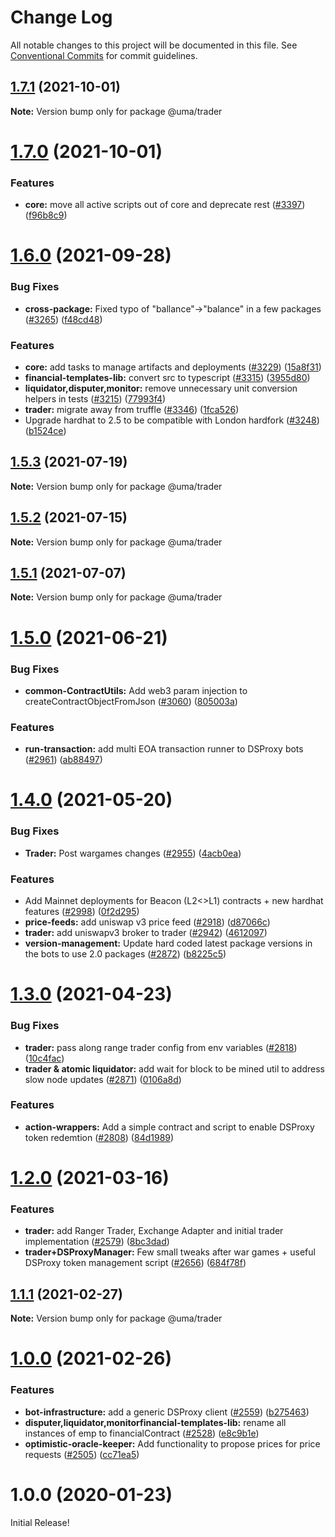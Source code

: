 # Change Log

All notable changes to this project will be documented in this file.
See [Conventional Commits](https://conventionalcommits.org) for commit guidelines.

## [1.7.1](https://github.com/UMAprotocol/protocol/compare/@uma/trader@1.7.0...@uma/trader@1.7.1) (2021-10-01)

**Note:** Version bump only for package @uma/trader

# [1.7.0](https://github.com/UMAprotocol/protocol/compare/@uma/trader@1.6.0...@uma/trader@1.7.0) (2021-10-01)

### Features

- **core:** move all active scripts out of core and deprecate rest ([#3397](https://github.com/UMAprotocol/protocol/issues/3397)) ([f96b8c9](https://github.com/UMAprotocol/protocol/commit/f96b8c90b01002594bf44ac44f03f6d021bee460))

# [1.6.0](https://github.com/UMAprotocol/protocol/compare/@uma/trader@1.5.3...@uma/trader@1.6.0) (2021-09-28)

### Bug Fixes

- **cross-package:** Fixed typo of "ballance"->"balance" in a few packages ([#3265](https://github.com/UMAprotocol/protocol/issues/3265)) ([f48cd48](https://github.com/UMAprotocol/protocol/commit/f48cd48f74aefec1b348f2d8ea1cf4e787810809))

### Features

- **core:** add tasks to manage artifacts and deployments ([#3229](https://github.com/UMAprotocol/protocol/issues/3229)) ([15a8f31](https://github.com/UMAprotocol/protocol/commit/15a8f31e3d3ce0df9b68b03ae56f8df789ae481a))
- **financial-templates-lib:** convert src to typescript ([#3315](https://github.com/UMAprotocol/protocol/issues/3315)) ([3955d80](https://github.com/UMAprotocol/protocol/commit/3955d80038df1c54663a59b44d6e23bd09c7dcdc))
- **liquidator,disputer,monitor:** remove unnecessary unit conversion helpers in tests ([#3215](https://github.com/UMAprotocol/protocol/issues/3215)) ([77993f4](https://github.com/UMAprotocol/protocol/commit/77993f4d8ffa5ba821f66d5ff5d7c0cac7813009))
- **trader:** migrate away from truffle ([#3346](https://github.com/UMAprotocol/protocol/issues/3346)) ([1fca526](https://github.com/UMAprotocol/protocol/commit/1fca52652a4995369bee2a89542f43396d502bd3))
- Upgrade hardhat to 2.5 to be compatible with London hardfork ([#3248](https://github.com/UMAprotocol/protocol/issues/3248)) ([b1524ce](https://github.com/UMAprotocol/protocol/commit/b1524ce868fc17c7486872a8ef632497f757288d))

## [1.5.3](https://github.com/UMAprotocol/protocol/compare/@uma/trader@1.5.2...@uma/trader@1.5.3) (2021-07-19)

**Note:** Version bump only for package @uma/trader

## [1.5.2](https://github.com/UMAprotocol/protocol/compare/@uma/trader@1.5.1...@uma/trader@1.5.2) (2021-07-15)

**Note:** Version bump only for package @uma/trader

## [1.5.1](https://github.com/UMAprotocol/protocol/compare/@uma/trader@1.5.0...@uma/trader@1.5.1) (2021-07-07)

**Note:** Version bump only for package @uma/trader

# [1.5.0](https://github.com/UMAprotocol/protocol/compare/@uma/trader@1.4.0...@uma/trader@1.5.0) (2021-06-21)

### Bug Fixes

- **common-ContractUtils:** Add web3 param injection to createContractObjectFromJson ([#3060](https://github.com/UMAprotocol/protocol/issues/3060)) ([805003a](https://github.com/UMAprotocol/protocol/commit/805003a94c01f2d8fb4556701382b0f4bbf26cd8))

### Features

- **run-transaction:** add multi EOA transaction runner to DSProxy bots ([#2961](https://github.com/UMAprotocol/protocol/issues/2961)) ([ab88497](https://github.com/UMAprotocol/protocol/commit/ab88497f180d72f1d9e8305fdeabf786f5883b7c))

# [1.4.0](https://github.com/UMAprotocol/protocol/compare/@uma/trader@1.3.0...@uma/trader@1.4.0) (2021-05-20)

### Bug Fixes

- **Trader:** Post wargames changes ([#2955](https://github.com/UMAprotocol/protocol/issues/2955)) ([4acb0ea](https://github.com/UMAprotocol/protocol/commit/4acb0eabdae1513a7841bd2d2d00d81a26a9e89b))

### Features

- Add Mainnet deployments for Beacon (L2<>L1) contracts + new hardhat features ([#2998](https://github.com/UMAprotocol/protocol/issues/2998)) ([0f2d295](https://github.com/UMAprotocol/protocol/commit/0f2d295d43b3f27b4f14962148d239e124796d6b))
- **price-feeds:** add uniswap v3 price feed ([#2918](https://github.com/UMAprotocol/protocol/issues/2918)) ([d87066c](https://github.com/UMAprotocol/protocol/commit/d87066cac46b72b3d1a5e4734d8a7536c6a93da8))
- **trader:** add uniswapv3 broker to trader ([#2942](https://github.com/UMAprotocol/protocol/issues/2942)) ([4612097](https://github.com/UMAprotocol/protocol/commit/4612097ead953b89daa6e237cdb6c704460025dd))
- **version-management:** Update hard coded latest package versions in the bots to use 2.0 packages ([#2872](https://github.com/UMAprotocol/protocol/issues/2872)) ([b8225c5](https://github.com/UMAprotocol/protocol/commit/b8225c580ea48f58ef44aa308f966fbed5a99cf3))

# [1.3.0](https://github.com/UMAprotocol/protocol/compare/@uma/trader@1.2.0...@uma/trader@1.3.0) (2021-04-23)

### Bug Fixes

- **trader:** pass along range trader config from env variables ([#2818](https://github.com/UMAprotocol/protocol/issues/2818)) ([10c4fac](https://github.com/UMAprotocol/protocol/commit/10c4fac62e96fd6d46228d8683da28e9b21cc079))
- **trader & atomic liquidator:** add wait for block to be mined util to address slow node updates ([#2871](https://github.com/UMAprotocol/protocol/issues/2871)) ([0106a8d](https://github.com/UMAprotocol/protocol/commit/0106a8dc22c26ee3d7aaf777ed12b6d894e88863))

### Features

- **action-wrappers:** Add a simple contract and script to enable DSProxy token redemtion ([#2808](https://github.com/UMAprotocol/protocol/issues/2808)) ([84d1989](https://github.com/UMAprotocol/protocol/commit/84d1989f6cb4f6360ce00e9a40fb57f163ce575e))

# [1.2.0](https://github.com/UMAprotocol/protocol/compare/@uma/trader@1.1.1...@uma/trader@1.2.0) (2021-03-16)

### Features

- **trader:** add Ranger Trader, Exchange Adapter and initial trader implementation ([#2579](https://github.com/UMAprotocol/protocol/issues/2579)) ([8bc3dad](https://github.com/UMAprotocol/protocol/commit/8bc3dad7f34abd805ce24638415cdd7cca6314ed))
- **trader+DSProxyManager:** Few small tweaks after war games + useful DSProxy token management script ([#2656](https://github.com/UMAprotocol/protocol/issues/2656)) ([684f78f](https://github.com/UMAprotocol/protocol/commit/684f78f09e284466fac74c7388cab56d56aadd4c))

## [1.1.1](https://github.com/UMAprotocol/protocol/compare/@uma/trader@1.1.0...@uma/trader@1.1.1) (2021-02-27)

**Note:** Version bump only for package @uma/trader

# [1.0.0](https://github.com/UMAprotocol/protocol/compare/@uma/trader@1.0.0...@uma/trader@1.1.0) (2021-02-26)

### Features

- **bot-infrastructure:** add a generic DSProxy client ([#2559](https://github.com/UMAprotocol/protocol/issues/2559)) ([b275463](https://github.com/UMAprotocol/protocol/commit/b275463c0bfe2c3a45a5c049534b5acc3df58688))
- **disputer,liquidator,monitorfinancial-templates-lib:** rename all instances of emp to financialContract ([#2528](https://github.com/UMAprotocol/protocol/issues/2528)) ([e8c9b1e](https://github.com/UMAprotocol/protocol/commit/e8c9b1e06f1b88fbeea02858b5f5974f29a0d4a8))
- **optimistic-oracle-keeper:** Add functionality to propose prices for price requests ([#2505](https://github.com/UMAprotocol/protocol/issues/2505)) ([cc71ea5](https://github.com/UMAprotocol/protocol/commit/cc71ea56ef6fd944232f9e8f6a7e190ce2ab250d))

# 1.0.0 (2020-01-23)

Initial Release!
